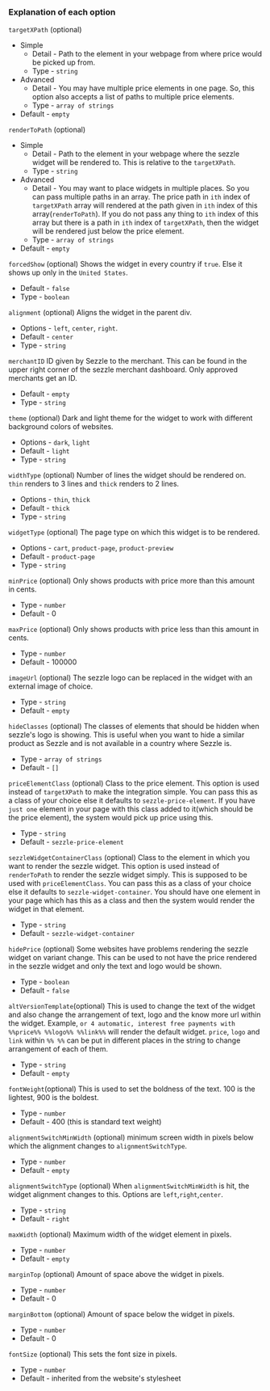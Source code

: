 ### Explanation of each option
  `targetXPath` (optional)
  * Simple
    * Detail - Path to the element in your webpage from where price would be picked up from.
    * Type - `string`
  * Advanced
    * Detail - You may have multiple price elements in one page. So, this option also accepts a list of paths to multiple price elements.
    * Type - `array of strings`
  * Default - `empty`
  
  `renderToPath` (optional)
  * Simple
    * Detail - Path to the element in your webpage where the sezzle widget will be rendered to. This is relative to the `targetXPath`.
    * Type - `string`
  * Advanced
    * Detail - You may want to place widgets in multiple places. So you can pass multiple paths in an array. The price path in `ith` index of `targetXPath` array will rendered at the path given in `ith` index of this array(`renderToPath`). If you do not pass any thing to `ith` index of this array but there is a path in `ith` index of `targetXPath`, then the widget will be rendered just below the price element.
    * Type - `array of strings`
  * Default - `empty`

  `forcedShow` (optional)
  Shows the widget in every country if `true`. Else it shows up only in the `United States`.
  * Default - `false`
  * Type - `boolean`

  `alignment` (optional)
  Aligns the widget in the parent div.
  * Options - `left`, `center`, `right`.
  * Default - `center`
  * Type - `string`

  `merchantID`
  ID given by Sezzle to the merchant. This can be found in the upper right corner of the sezzle merchant dashboard. Only approved merchants get an ID.
  * Default - `empty`
  * Type - `string`

  `theme` (optional)
  Dark and light theme for the widget to work with different background colors of websites.
  * Options - `dark`, `light`
  * Default - `light`
  * Type - `string`

  `widthType` (optional)
  Number of lines the widget should be rendered on. `thin` renders to 3 lines and `thick` renders to 2 lines.
  * Options - `thin`, `thick`
  * Default - `thick`
  * Type - `string`

  `widgetType` (optional)
  The page type on which this widget is to be rendered.
  * Options - `cart`, `product-page`, `product-preview`
  * Default - `product-page`
  * Type - `string`

  `minPrice` (optional)
  Only shows products with price more than this amount in cents.
  * Type - `number`
  * Default - 0

  `maxPrice` (optional)
  Only shows products with price less than this amount in cents.
  * Type - `number`
  * Default - 100000

  `imageUrl` (optional)
  The sezzle logo can be replaced in the widget with an external image of choice.
  * Type - `string`
  * Default - `empty`

  `hideClasses` (optional)
  The classes of elements that should be hidden when sezzle's logo is showing. This is useful when you want to hide a similar product as Sezzle and is not available in a country where Sezzle is.
  * Type - `array of strings`
  * Default - `[]`

  `priceElementClass` (optional)
  Class to the price element. This option is used instead of `targetXPath` to make the integration simple. You can pass this as a class of your choice else it defaults to `sezzle-price-element`. If you have `just one` element in your page with this class added to it(which should be the price element), the system would pick up price using this.
  * Type - `string`
  * Default - `sezzle-price-element`

  `sezzleWidgetContainerClass` (optional)
  Class to the element in which you want to render the sezzle widget. This option is used instead of `renderToPath` to render the sezzle widget simply. This is supposed to be used with `priceElementClass`. You can pass this as a class of your choice else it defaults to `sezzle-widget-container`. You should have one element in your page which has this as a class and then the system would render the widget in that element.
  * Type - `string`
  * Default - `sezzle-widget-container`

  `hidePrice` (optional)
  Some websites have problems rendering the sezzle widget on variant change. This can be used to not have the price rendered in the sezzle widget and only the text and logo would be shown.
  * Type - `boolean`
  * Default - `false`

  `altVersionTemplate`(optional)
  This is used to change the text of the widget and also change the arrangement of text, logo and the know more url within the widget. Example, `or 4 automatic, interest free payments with %%price%% %%logo%% %%link%%` will render the default widget. `price`, `logo` and `link` within `%% %%` can be put in different places in the string to change arrangement of each of them.
  * Type - `string`
  * Default - `empty`

`fontWeight`(optional) 
This is used to set the boldness of the text. 100 is the lightest, 900 is the boldest.
  * Type - `number`
  * Default - 400 (this is standard text weight)

`alignmentSwitchMinWidth` (optional)
minimum screen width in pixels below which the alignment changes to `alignmentSwitchType`.
  * Type - `number`
  * Default - `empty`

 `alignmentSwitchType` (optional)
When `alignmentSwitchMinWidth` is hit, the widget alignment changes to this. Options are `left`,`right`,`center`.
  * Type - `string`
  * Default - `right`
 
`maxWidth` (optional)
Maximum width of the widget element in pixels.
  * Type - `number`
  * Default - `empty`
  
  `marginTop` (optional)
Amount of space above the widget in pixels.
  * Type - `number`
  * Default - 0
  
  `marginBottom` (optional)
Amount of space below the widget in pixels.
  * Type - `number`
  * Default - 0

`fontSize` (optional)
This sets the font size in pixels.
  * Type - `number`
  * Default - inherited from the website's stylesheet
